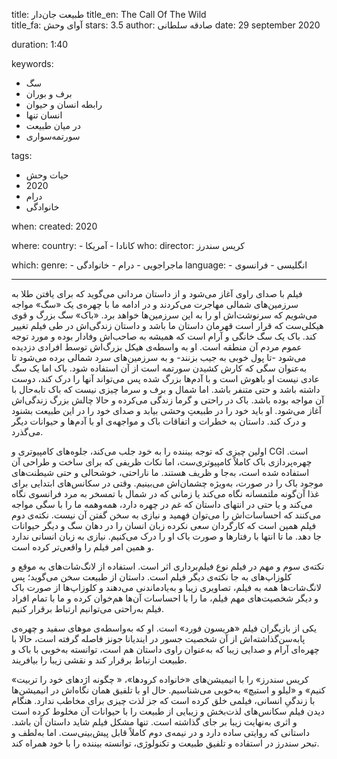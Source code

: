 
title: طبیعت جان‌دار 
title_en: The Call Of The Wild  
title_fa: آوای وحش 
stars: 3.5
author: صادقه سلطانی
date: 29 september 2020

duration: 1:40

keywords:
  - سگ
  - برف و بوران
  - رابطه انسان و حیوان
  - انسان تنها
  - در میان طبیعت
  - سورتمه‌سواری 

tags:
  - حیات وحش
  - 2020
  - درام
  - خانوادگی  

when:
  created: 2020

where:
  country:
    - کانادا
    - آمریکا
who:
  director: کریس سندرز

which:
  genre:
    - ماجراجویی
    - درام
    - خانوادگی
  language:
    - انگلیسی
    - فرانسوی
   
---

فیلم با صدای راوی‌ آغاز می‌شود و از داستان مردانی می‌گوید که برای یافتن طلا به سرزمین‌های شمالی مهاجرت می‌کردند و در ادامه ما با چهره‌ی یک «سگ» مواجه می‌شویم که سرنوشت‌اش او را به این سرزمین‌ها خواهد برد. «باک» سگ بزرگ و قوی هیکلی‌ست که قرار است قهرمان داستان ما باشد و داستان زندگی‌اش در طی فیلم تغییر کند. باک یک سگ خانگی و آرام است که همیشه به صاحب‌اش وفادار بوده و مورد توجه عموم مردم آن منطقه است. او به واسطه‌ی هیکل بزرگ‌اش توسط افرادی دزدیده می‌شود -تا پول خوبی به جیب بزنند- و به سرزمین‌های سرد شمالی برده می‌شود تا به‌عنوان سگی که کارش کشیدن سورتمه است از آن استفاده شود. باک اما یک سگ عادی نیست او باهوش است و با آدم‌ها بزرگ شده پس می‌تواند آنها را درک کند، دوست داشته باشد و حتی متنفر باشد. اما شمال و برف و سرما چیزی نیست که باک تا‌به‌حال با آن مواجه بوده باشد. باک در راحتی و گرما زندگی می‌کرده و حالا چالش بزرگ زندگی‌اش آغاز می‌شود. او باید خود را در طبیعتِ وحشی بیابد و صدای خود را در این طبیعت بشنود و درک کند. داستان به خطرات و اتفاقات باک و مواجهه‌ی او با آدم‌ها و حیوانات دیگر می‌گذرد.

اولین چیزی که توجه بیننده را به خود جلب می‌کند، جلوه‌های کامپیوتری و CGI است. چهره‌پردازی باک کاملاً کامپیوتری‌ست، اما نکات ظریفی که برای ساخت و طراحی آن استفاده شده است، به‌جا و ظریف هستند. ما ناراحتی، خوشحالی و حتی شیطنت‌های موجود باک را در صورت، به‌ویژه چشمان‌اش می‌بینیم. وقتی در سکانس‌های ابتدایی برای غذا آن‌گونه ملتمسانه نگاه می‌کند یا زمانی که در شمال با تمسخر به مرد فرانسوی نگاه می‌کند و یا حتی در انتهای داستان که غم در چهره دارد، همه‌و‌همه ما را با سگی مواجه می‌کنند که احساسات‌اش را می‌توان فهمید و نیازی به سخن گفتن آن نیست. نکته‌ی دوم فیلم همین است که کارگردان سعی نکرده زبان انسان را در دهان سگ و دیگر حیوانات جا دهد. ما تا انتها با رفتارها و صورت باک او را درک می‌کنیم. نیازی به زبان انسانی ندارد و همین امر فیلم را واقعی‌تر کرده است. 

نکته‌ی سوم و مهم در فیلم نوع فیلم‌برداری اثر است. استفاده از لانگ‌شات‌های به موقع و کلوزاپ‌های به جا نکته‌ی دیگر فیلم است. داستان از طبیعت سخن می‌گوید؛ پس لانگ‌شات‌ها همه به فیلم، تصاویری زیبا و به‌یادماندنی می‌دهند و کلوزاپ‌ها از صورت باک و دیگر شخصیت‌های مهم فیلم، ما را با احساسات آن‌ها هم‌خوان کرده و ما با تمام افراد فیلم به‌راحتی می‌توانیم ارتباط برقرار کنیم. 

یکی از بازیگران فیلم  «هریسون فورد» است. او که به‌واسطه‌ی موهای سفید و چهره‌ی پابه‌سن‌گذاشته‌اش از آن شخصیت جسور در ایندیانا جونز فاصله گرفته است، حالا با چهره‌ای آرام و صدایی زیبا که به‌عنوان راوی داستان هم است، توانسته به‌خوبی با باک و طبیعت ارتباط برقرار کند و نقشی زیبا را بیافریند.

«کریس سندرز» را با انیمیشن‌های «خانواده کرودها»، « چگونه اژدهای خود را تربیت کنیم» و «لیلو و استیچ» به‌خوبی می‌شناسیم. حال او با تلفیق همان نگاه‌اش در انیمیشن‌ها با زندگیِ انسانی، فیلمی خلق کرده است که جز لذت چیزی برای مخاطب ندارد. هنگام دیدن فیلم سکانس‌های لذت‌بخش و زیبایی از طبیعت را با حیوانات آن مخلوط کرده است و اثری به‌نهایت زیبا بر جای گذاشته است. تنها مشکل فیلم شاید داستان آن باشد. داستانی که روایتی ساده دارد و در نیمه‌ی دوم کاملاً قابل پیش‌بینی‌ست. اما به‌لطف و تبحر سندرز در استفاده و تلفیق طبیعت و تکنولوژی، توانسته بیننده را با خود همراه کند.